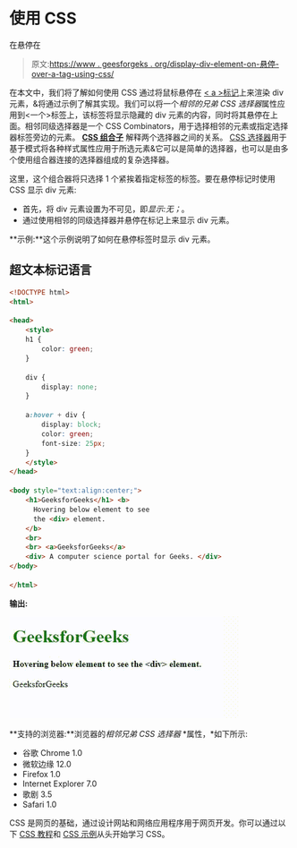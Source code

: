# 使用 CSS

在悬停在

> 原文:[https://www . geesforgeks . org/display-div-element-on-悬停-over-a-tag-using-css/](https://www.geeksforgeeks.org/display-div-element-on-hovering-over-a-tag-using-css/)

在本文中，我们将了解如何使用 CSS 通过将鼠标悬停在 [< a >标记](https://www.geeksforgeeks.org/html-a-tag/)上来渲染 div 元素，&将通过示例了解其实现。我们可以将一个*相邻的兄弟 CSS 选择器*属性应用到<一个>标签上，该标签将显示隐藏的 div 元素的内容，同时将其悬停在上面。相邻同级选择器是一个 CSS Combinators，用于选择相邻的元素或指定选择器标签旁边的元素。 [**CSS 组合子**](https://www.geeksforgeeks.org/css-combinators/) 解释两个选择器之间的关系。 [CSS 选择器](https://www.geeksforgeeks.org/css-selectors-complete-reference/)用于基于模式将各种样式属性应用于所选元素&它可以是简单的选择器，也可以是由多个使用组合器连接的选择器组成的复杂选择器。

这里，这个组合器将只选择 1 个紧挨着指定标签的标签。要在悬停标记时使用 CSS 显示 div 元素:

*   首先，将 div 元素设置为不可见，即*显示:无；*。
*   通过使用相邻的同级选择器并悬停在标记上来显示 div 元素。

**示例:**这个示例说明了如何在悬停标签时显示 div 元素。

## 超文本标记语言

```html
<!DOCTYPE html>
<html>

<head>
    <style>
    h1 {
        color: green;
    }

    div {
        display: none;
    }

    a:hover + div {
        display: block;
        color: green;
        font-size: 25px;
    }
    </style>
</head>

<body style="text:align:center;">
    <h1>GeeksforGeeks</h1> <b>
      Hovering below element to see 
      the <div> element.
    </b>
    <br>
    <br> <a>GeeksforGeeks</a>
    <div> A computer science portal for Geeks. </div>
</body>

</html>
```

**输出:**

![](img/03b69014ab32f3fa17640a34dd1516cb.png)

**支持的浏览器:**浏览器的*相邻兄弟 CSS 选择器* *属性，*如下所示:

*   谷歌 Chrome 1.0
*   微软边缘 12.0
*   Firefox 1.0
*   Internet Explorer 7.0
*   歌剧 3.5
*   Safari 1.0

CSS 是网页的基础，通过设计网站和网络应用程序用于网页开发。你可以通过以下 [CSS 教程](https://www.geeksforgeeks.org/css-tutorials/)和 [CSS 示例](https://www.geeksforgeeks.org/css-examples/)从头开始学习 CSS。